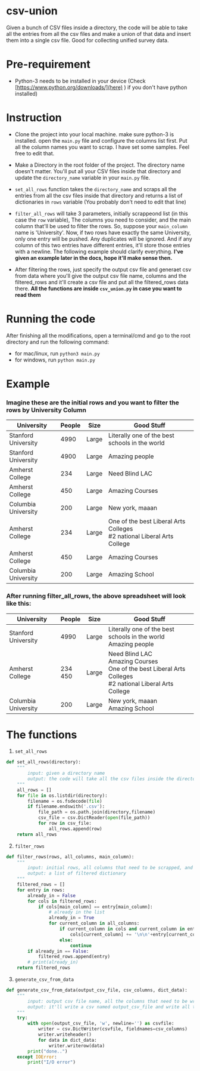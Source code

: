 # csv-union

Given a bunch of CSV files inside a directory, the code will be able to take all the entries from all the csv files and make a union of that data and insert them into a single csv file. Good for collecting unified survey data. 

# Pre-requirement

* Python-3 needs to be installed in your device (Check [https://www.python.org/downloads/](here) ) if you don't have python installed)

# Instruction

* Clone the project into your local machine. make sure python-3 is installed. open the `main.py` file and configure the columns list first. Put all the column names you want to scrap. I have set some samples. Feel free to edit that.

* Make a Directory in the root folder of the project. The directory name doesn't matter. You'll put all your CSV files inside that directory and update the `directory_name` variable in your `main.py` file. 

* `set_all_rows` function takes the `directory_name` and scraps all the entries from all the csv files inside that directory and returns a list of dictionaries in `rows` variable (You probably don't need to edit that line)

* `filter_all_rows` will take 3 parameters, initially scrappeond list (in this case the `row` variable), The columns you need to consider, and the main column that'll be used to filter the rows. So, suppose your `main_column` name is 'University'. Now, if two rows have exactly the same University, only one entry will be pushed. Any duplicates will be ignored. And if any column of this two entries have different entries, it'll store those entries with a newline. The following example should clarify everything. **I've given an example later in the docs, hope it'll make sense then.**

* After filtering the rows, just specify the output csv file and generaet csv from data where you'll give the output csv file name, columns and the filtered_rows and it'll create a csv file and put all the filtered_rows data there. **All the functions are inside `csv_union.py` in case you want to read them**

# Running the code

After finishing all the modifications, open a terminal/cmd and go to the root directory and run the following command: 

* for mac/linux, run `python3 main.py`
* for windows, run `python main.py`

# Example

### Imagine these are the initial rows and you want to filter the rows by **University** Column

| University      | People      | Size  | Good Stuff                                     |
| --------------- | ----------- | ----- | ---------------------------------------------- |
| Stanford University        | 4990        | Large | Literally one of the best schools in the world |
| Stanford University        | 4900        | Large | Amazing people                                 |
| Amherst College | 234 | Large | Need Blind LAC |
| Amherst College | 450 | Large | Amazing Courses |
| Columbia University | 200 | Large | New york, maaan |
| Amherst College | 234 | Large | One of the best Liberal Arts Colleges <br> #2 national Liberal Arts College |
| Amherst College | 450 | Large | Amazing Courses |
| Columbia University | 200 | Large | Amazing School |


### After running filter_all_rows, the above spreadsheet will look like this:

| University      | People      | Size  | Good Stuff                                     |
| --------------- | ----------- | ----- | ---------------------------------------------- |
| Stanford University       | 4990        | Large | Literally one of the best schools in the world <br> Amazing people |
| Amherst College | 234 <br> 450 | Large | Need Blind LAC <br> Amazing Courses <br> One of the best Liberal Arts Colleges <br> #2 national Liberal Arts College |
| Columbia University | 200 | Large | New york, maaan <br> Amazing School |


# The functions

1. `set_all_rows`

```python
def set_all_rows(directory):
    """
        input: given a directory name
        output: the code will take all the csv files inside the directory and turn every row into a dictionary and append that to a list. Then the list will be returned
    """
    all_rows = []
    for file in os.listdir(directory):
        filename = os.fsdecode(file)
        if filename.endswith('.csv'):
            file_path = os.path.join(directory,filename)
            csv_file = csv.DictReader(open(file_path))
            for row in csv_file:
                all_rows.append(row)
    return all_rows
```

2. `filter_rows`

```python
def filter_rows(rows, all_columns, main_column):
    """
        input: initial rows, all columns that need to be scrapped, and the main column based on which the rows will be filtered
        output: a list of filtered dictionary
    """
    filtered_rows = []
    for entry in rows:
        already_in = False
        for cols in filtered_rows:
            if cols[main_column] == entry[main_column]:
                # already in the list
                already_in = True
                for current_column in all_columns:
                    if current_column in cols and current_column in entry and cols[current_column] != entry[current_column]:
                        cols[current_column] += '\n\n'+entry[current_column]
                    else:
                        continue
        if already_in == False:
            filtered_rows.append(entry)
        # print(already_in)
    return filtered_rows
```

3. `generate_csv_from_data`

```python
def generate_csv_from_data(output_csv_file, csv_columns, dict_data):
    """
        input: output csv file name, all the columns that need to be written, the list of the dictionaries
        output: it'll write a csv named output_csv_file and write all the data there
    """
    try:
        with open(output_csv_file, 'w', newline='') as csvfile:
            writer = csv.DictWriter(csvfile, fieldnames=csv_columns)
            writer.writeheader()
            for data in dict_data:
                writer.writerow(data)
        print("done..")
    except IOError:
        print("I/O error")
```